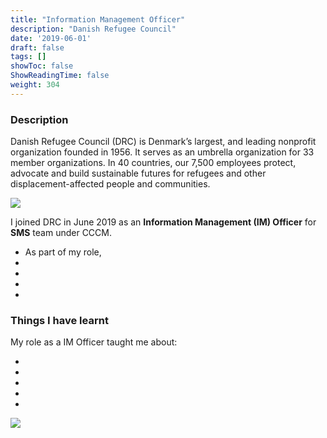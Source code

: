 ```yaml
---
title: "Information Management Officer"
description: "Danish Refugee Council"
date: '2019-06-01'
draft: false
tags: []
showToc: false
ShowReadingTime: false
weight: 304
--- 
```


### Description

Danish Refugee Council (DRC) is Denmark’s largest, and leading nonprofit organization founded in 1956. It serves as an umbrella organization for 33 member organizations. In 40 countries, our 7,500 employees protect, advocate and build sustainable futures for refugees and other displacement-affected people and communities.

 ![](/experience/tsa/cerner.jpeg)

  I joined DRC in June 2019 as an **Information Management (IM) Officer** for **SMS** team under CCCM.

 - As part of my role,
 - 
 - 
 - 
 - 

### Things I have learnt

My role as a IM Officer taught me about:

 -
 -
 - 
 - 
 - 

![](/experience/tsa/cerner_ehr.jpg)